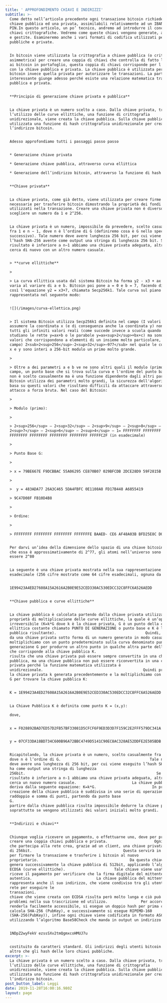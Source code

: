 ```yaml
---
title: ' APPROFONDIMENTO CHIAVI E INDIRIZZI'
subtitle: >-
  Come detto nell’articolo precedente ogni transazione bitcoin richiede una
  chiave pubblica ed una privata, assimilabili relativamente ad un IBAN ed ad un
  PIN.In questo articolo, un po’ tecnico, andremo ad introdurre il concetto di
  chiavi crittografiche. Vedremo come queste chiavi vengono generate, archiviate
  e gestite. Esamineremo anche i vari formati di codifica utilizzati per chiavi
  pubbliche e private.


  In bitcoin viene utilizzata la crittografia a chiave pubblica (o crittografia
  asimmetrica) per creare una coppia di chiavi che controlla di fatto l’accesso
  ai bitcoin in portafoglio, questa coppia di chiavi corrisponde per l’appunto
  con la chiave pubblica e privata. La chiave pubblica è utilizzata per ricevere
  bitcoin invece quella privata per autorizzare le transazioni. La parte
  interessante giunge adesso perché esiste una relazione matematica tra chiave
  pubblica e privata.


  **Principio di generazione chiave privata e pubblica**


  La chiave privata è un numero scelto a caso. Dalla chiave privata, tramite
  l’utilizzo delle curve ellittiche, una funzione di crittografia
  unidirezionale, viene creata la chiave pubblica. Sulla chiave pubblica viene
  utilizzata una funzione di hash crittografica unidirezionale per creare
  l’indirizzo bitcoin.


  Adesso approfondiamo tutti i passaggi passo passo


  * Generazione chiave privata

  * Generazione chiave pubblica, attraverso curva ellittica

  * Generazione dell’indirizzo bitcoin, attraverso la funzione di hash


  **Chiave privata**


  La chiave privata, come già detto, viene utilizzata per creare firme che sono
  necessarie per trasferire bitcoin dimostrando la proprietà dei fondi
  utilizzati nella transazione. Creare una chiave privata non è diverso dallo
  scegliere un numero da 1 e 2^256.


  La chiave privata è un numero, impossibile da prevedere, scelto casualmente
  fra 1 e n − 1, dove n è l’ordine di G (definiremo cosa è G nello specchietto
  successivo). Tale numero deve avere lunghezza 256 bit, per cui viene eseguito
  l’hash SHA-256 avente come output una stringa di lunghezza 256 bit. Se il
  risultato è inferiore a n−1 abbiamo una chiave privata adeguata, altrimenti si
  cerca di nuovo con un altro numero casuale.


  > **curve ellittiche**

  >

  > La curva ellittica usata dal sistema Bitcoin ha forma y2 - x3 + ax + b, che
  varia al variare di a e b. Bitcoin poi pone a = 0 e b = 7, facendo diventare
  così l'equazione y2 = x3+7, chiamata Secp256k1. Tale curva sul piano reale è
  rappresentata nel seguente modo:


  ![](/images/curva-ellettica.png)


  > Il sistema Bitcoin utilizza Secp256k1 definita nel campo (I valori che può
  assumere la coordinata x (e di conseguenza anche la coordinata y) non sono
  tutti gli infiniti valori reali (come succede invece a scuola quando si
  studiano le rette y=ax+b o le parabole y=ax<sup>2</sup>+bx+c) ma sono solo i
  valori che corrispondono a elementi di un insieme molto particolare, detto
  campo) Z<sub>2<sup>256</sup>-2<sup>32</sup>—977</sub> nel quale le coordinate
  x e y sono interi a 256-bit modulo un primo molto grande.

  >

  > Oltre a dei parametri a e b ve ne sono altri quali il modulo (primo) del
  campo, un punto base che si trova sulla curva e l'ordine del punto base, che
  non è scelto casualmente ma è una funzione dipendente dagli altri parametri.
  Bitcoin utilizza dei parametri molto grandi, la sicurezza dell'algoritmo si
  basa su questi valori che risultano difficili da attaccare attraverso un
  attacco a forza bruta. Nel caso del Bitcoin:

  >

  > Modulo (primo):

  >

  > 2<sup>256</sup> – 2<sup>32</sup> – 2<sup>9</sup> – 2<sup>8</sup> –
  2<sup>7</sup> – 2<sup>6</sup> – 2<sup>4</sup> – 1= FFFFFFFF FFFFFFFF FFFFFFFF
  FFFFFFFF FFFFFFFF FFFFFFFF FFFFFFFF FFFFFC2F (in esadecimale)

  >

  > Punto Base G:

  >

  > x = 79BE667E F9DCBBAC 55A06295 CE870B07 029BFCDB 2DCE28D9 59F2815B 16F81798

  >

  >  y = 483ADA77 26A3C465 5DA4FBFC 0E1108A8 FD17B448 A6855419

  > 9C47D08F FB10D4B8

  >

  > Ordine: 

  >

  > FFFFFFFF FFFFFFFF FFFFFFFF FFFFFFFE BAAED- CE6 AF48A03B BFD25E8C D0364141


  Per darvi un’idea della dimensione dello spazio di una chiave bitcoin si pensi
  che essa è approssimativamente di 2^77, gli atomi nell’universo sono stimati
  essere 2^80


  La seguente è una chiave privata mostrata nella sua rappresentazione
  esadecimale (256 cifre mostrate come 64 cifre esadecimali, ognuna da 4 bit):


  1E99423A4ED27608A15A2616A2B0E9E52CED330AC530EDCC32C8FFC6A526AEDD


  **Chiave pubblica e curve ellittiche**


  La chiave pubblica è calcolata partendo dalla chiave privata utilizzando la
  proprietà di moltiplicazione delle curve ellittiche, la quale è un’operazione
  irreversibile (K=k*G dove k è la chiave privata, G è un punto della curva
  ellittica costante chiamato PUNTO DI GENERAZIONE o punto base e K è la chiave
  pubblica risultante).                                        Quindi, partendo
  da una chiave privata sotto forma di un numero generato in modo casuale k, lo
  moltiplichiamo con un punto predeterminato sulla curva denominato punto di
  generazione G per produrre un altro punto in qualche altra parte della curva,
  che corrisponde alla chiave pubblica K.                                 Ne
  risulta che una chiave privata può essere sempre convertita in una chiave
  pubblica, ma una chiave pubblica non può essere riconvertita in una chiave
  privata perché la funzione matematica utilizzata è
  unidirezionale.                                             Quindi prendiamo
  la chiave privata k generata precedentemente e la moltiplichiamo con il punto
  G per trovare la chiave pubblica K:


  K = 1E99423A4ED27608A15A2616A2B0E9E52CED330AC530EDCC32C8FFC6A526AEDD * G


  La Chiave Pubblica K è definita come punto K = (x,y):

  dove,


  x = F028892BAD7ED57D2FB57BF33081D5CFCF6F9ED3D3D7F159C2E2FFF579DC341A


  y = 07CF33DA18BD734C600B96A72BBC4749D5141C90EC8AC328AE52DDFE2E505BDB


  Ricapitolando, la chiave privata è un numero, scelto casualmente fra 1 e n-1,
  dove n è l’ordine di G.                                        Tale numero
  deve avere una lunghezza di 256 bit, per cui viene eseguito l’hash SHA-256 che
  ha come output una stringa di lunghezza
  256bit.                                                           Se il
  risultato è inferiore a n-1 abbiamo una chiave privata adeguata, altrimenti si
  cerca un nuovo numero casuale.                         La chiave pubblica si
  deriva dalla seguente equazione: K=k*G.                         In pratica, la
  creazione della chiave pubblica è suddivisa in una serie di operazioni
  raddoppio e somma di punti, partendo da punto base
  G.                                                                    A
  partire dalla chiave pubblica risulta impossibile dedurre la chiave privata,
  soprattutto se vengono utilizzati dei valori iniziali molto grandi.


  **Indirizzi e chiavi**


  Chiunque voglia ricevere un pagamento, o effettuarne uno, deve per prima cosa
  creare una coppia chiavi pubblica e privata.                     Ogni utente
  che partecipa alla rete crea, grazie ad un client, una chiave privata casuale
  di 256bit.                                         Questa servirà in seguito
  per firmare la transazione e trasferire i bitcoin al nuovo
  proprietario.                                         Da questa chiave si
  genera successivamente la chiave pubblica di 512bit, applicando l’algoritmo
  ECDSA (curve ellittiche).                      Tale chiave viene usata da chi
  riceve il pagamento per verificare che la firma digitale del mittente sia
  autentica.                             La chiave pubblica del mittente
  rappresenta anche il suo indirizzo, che viene condiviso tra gli utenti della
  rete per eseguire le
  transazioni.                                                               La
  chiave che viene creata con ECDSA risulta però molto lunga e ciò può causare
  problemi nella sua trascrizione ed utilizzo.               Per accorciarla e
  renderla facilmente accessibile, si esegue un doppio hash per prima cosa si
  calcola SHA-256 (PubKey), e successivamente si esegue RIPEMD-160
  (SHA-256(PubKey)), infine ogni chiave viene codificata in formato ASCII
  utilizzando l’algoritmo Base58Check che manda in output un indirizzo del tipo:


  1NDpZ2wyFekV ezssSXv2tmQgmxcoHMUJ7u


  costituito da caratteri standard. Gli indirizzi degli utenti bitcoin non sono
  altro che gli hash delle loro chiavi pubbliche.
excerpt: >-
  La chiave privata è un numero scelto a caso. Dalla chiave privata, tramite
  l’utilizzo delle curve ellittiche, una funzione di crittografia
  unidirezionale, viene creata la chiave pubblica. Sulla chiave pubblica viene
  utilizzata una funzione di hash crittografica unidirezionale per creare
  l’indirizzo bitcoin.
post_button_label: Leggi
date: 2019-11-28T16:00:16.980Z
layout: page
---
```



